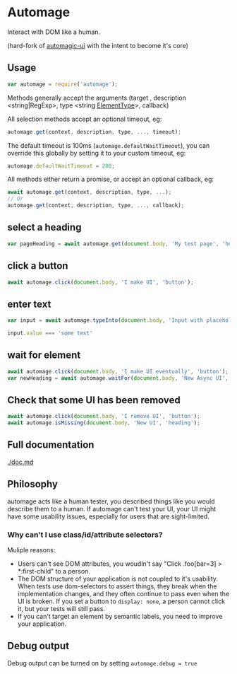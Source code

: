 # Automage

Interact with DOM like a human.

(hard-fork of [automagic-ui](https://github.com/MatthewLarner/automagic-ui) with the intent to become it's core)

## Usage

```javascript
var automage = require('automage');
```

Methods generally accept the arguments (target <Dom node>, description <string|RegExp>, type <string [ElementType](./elementTypes.js)>, callback)

All selection methods accept an optional timeout, eg:

```javascript
automage.get(context, description, type, ..., timeout);
```

The default timeout is 100ms (`automage.defaultWaitTimeout`), you can override this globally by setting it to your custom timeout, eg:

```javascript
automage.defaultWaitTimeout = 200;
```

All methods either return a promise, or accept an optional callback, eg:

```javascript
await automage.get(context, description, type, ...);
// Or
automage.get(context, description, type, ..., callback);
```

## select a heading

```javascript
var pageHeading = await automage.get(document.body, 'My test page', 'heading');
```

## click a button

```javascript
await automage.click(document.body, 'I make UI', 'button');
```

## enter text

```javascript
var input = await automage.typeInto(document.body, 'Input with placeholder', 'field', 'some text');

input.value === 'some text'
```

## wait for element

```javascript
await automage.click(document.body, 'I make UI eventually', 'button');
var newHeading = await automage.waitFor(document.body, 'New Async UI', 'heading', 1000);
```

## Check that some UI has been removed

```javascript
await automage.click(document.body, 'I remove UI', 'button');
await automage.isMissing(document.body, 'New UI', 'heading');
```


## Full documentation

[./doc.md](./doc.md)

## Philosophy

automage acts like a human tester, you described things like you would describe them to a human.
If automage can't test your UI, your UI might have some usability issues, especially for users that
are sight-limited.

### Why can't I use class/id/attribute selectors?

Muliple reasons:

 - Users can't see DOM attributes, you woudln't say "Click .foo[bar=3] > *:first-child" to a person.
 - The DOM structure of your application is not coupled to it's usability. When tests use dom-selectors to assert things, they break when the implementation changes, and they often continue to pass even when the UI is broken. If you set a button to `display: none`, a person cannot click it, but your tests will still pass.
 - If you can't target an element by semantic labels, you need to improve your application.

## Debug output

Debug output can be turned on by setting `automage.debug = true`